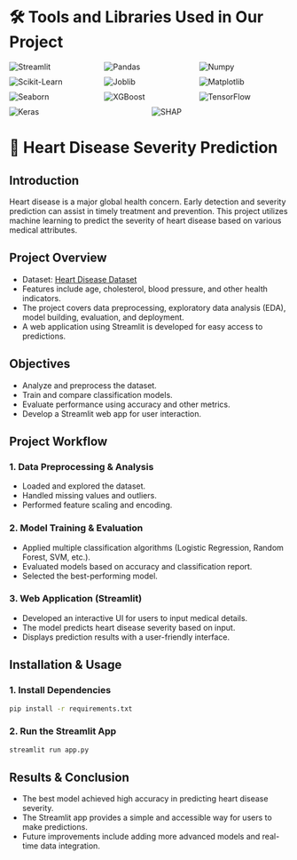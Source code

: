 # **🛠 Tools and Libraries Used in Our Project**  

<div style="display: flex; flex-wrap: wrap; gap: 10px;">  
  <img src="https://img.shields.io/badge/Streamlit-FF4B4B?style=flat&logo=streamlit&logoColor=white" alt="Streamlit" style="flex: 1 1 30%;">  
  <img src="https://img.shields.io/badge/Pandas-150458?style=flat&logo=pandas&logoColor=white" alt="Pandas" style="flex: 1 1 30%;">  
  <img src="https://img.shields.io/badge/Numpy-013243?style=flat&logo=numpy&logoColor=white" alt="Numpy" style="flex: 1 1 30%;">  
  <img src="https://img.shields.io/badge/Scikit_Learn-F7931E?style=flat&logo=scikit-learn&logoColor=white" alt="Scikit-Learn" style="flex: 1 1 30%;">  
  <img src="https://img.shields.io/badge/Joblib-3776AB?style=flat&logo=python&logoColor=white" alt="Joblib" style="flex: 1 1 30%;">  
  <img src="https://img.shields.io/badge/Matplotlib-11557C?style=flat&logo=python&logoColor=white" alt="Matplotlib" style="flex: 1 1 30%;">  
  <img src="https://img.shields.io/badge/Seaborn-3776AB?style=flat&logo=python&logoColor=white" alt="Seaborn" style="flex: 1 1 30%;">  
  <img src="https://img.shields.io/badge/XGBoost-3776AB?style=flat&logo=xgboost&logoColor=white" alt="XGBoost" style="flex: 1 1 30%;">  
  <img src="https://img.shields.io/badge/TensorFlow-FF6F00?style=flat&logo=tensorflow&logoColor=white" alt="TensorFlow" style="flex: 1 1 30%;">  
  <img src="https://img.shields.io/badge/Keras-D00000?style=flat&logo=keras&logoColor=white" alt="Keras" style="flex: 1 1 30%;">  
  <img src="https://img.shields.io/badge/SHAP-3776AB?style=flat&logo=python&logoColor=white" alt="SHAP" style="flex: 1 1 30%;">  
</div>  

# **💓 Heart Disease Severity Prediction**

## **Introduction**
Heart disease is a major global health concern. Early detection and severity prediction can assist in timely treatment and prevention. This project utilizes machine learning to predict the severity of heart disease based on various medical attributes.

## **Project Overview**
- Dataset: [Heart Disease Dataset](https://www.kaggle.com/datasets/arezaei81/heartcsv)
- Features include age, cholesterol, blood pressure, and other health indicators.
- The project covers data preprocessing, exploratory data analysis (EDA), model building, evaluation, and deployment.
- A web application using Streamlit is developed for easy access to predictions.

## **Objectives**
- Analyze and preprocess the dataset.
- Train and compare classification models.
- Evaluate performance using accuracy and other metrics.
- Develop a Streamlit web app for user interaction.

## **Project Workflow**
### **1. Data Preprocessing & Analysis**
- Loaded and explored the dataset.
- Handled missing values and outliers.
- Performed feature scaling and encoding.

### **2. Model Training & Evaluation**
- Applied multiple classification algorithms (Logistic Regression, Random Forest, SVM, etc.).
- Evaluated models based on accuracy and classification report.
- Selected the best-performing model.

### **3. Web Application (Streamlit)**
- Developed an interactive UI for users to input medical details.
- The model predicts heart disease severity based on input.
- Displays prediction results with a user-friendly interface.

## **Installation & Usage**
### **1. Install Dependencies**
```bash
pip install -r requirements.txt
```

### **2. Run the Streamlit App**
```bash
streamlit run app.py
```

## **Results & Conclusion**
- The best model achieved high accuracy in predicting heart disease severity.
- The Streamlit app provides a simple and accessible way for users to make predictions.
- Future improvements include adding more advanced models and real-time data integration.

